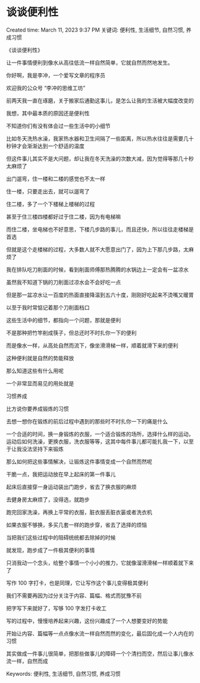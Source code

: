 # 谈谈便利性

Created time: March 11, 2023 9:37 PM
关键词: 便利性, 生活细节, 自然习惯, 养成习惯

《谈谈便利性》

让一件事情便利到像水从高往低流一样自然简单，它就自然而然地发生。

你好啊，我是李冲，一个爱写文章的程序员

欢迎我的公众号 “李冲的思维工坊”

前两天我一直在琢磨，关于搬家后通勤这事儿，是怎么让我的生活被大幅度改变的

我想，其中最本质的原因还是便利性

不知道你们有没有体会过一些生活中的小细节

比如冬天洗热水澡，我家热水器和卫生间隔了一些距离，所以热水往往是需要几十秒钟才会渐渐达到一个舒适的温度

但这件事儿其实不是大问题，却让我在冬天洗澡的次数大减，因为觉得等那几十秒太麻烦了

出门遛弯，住一楼和二楼的感觉也不太一样

住一楼，只要走出去，就可以遛弯了

住二楼，多了一个下楼梯上楼梯的过程

甚至于住三楼四楼都好过于住二楼，因为有电梯嘛

而住二楼，坐电梯也不好意思，下楼几步路的事儿，而且还快，所以往往走楼梯是首选

但就是这个走楼梯的过程，大多数人就不大愿意出门了，因为上下那几步路，太麻烦了

我在排队吃刀削面的时候，看到削面师傅那热腾腾的水锅边上一定会有一盆凉水

虽然我不知道下锅的刀削面过凉水会不会好吃一点

但是那一盆凉水让一百度的热面直接降温到五六十度，刚刚好吃起来不烫嘴又暖胃

以至于我时常惦记着那个刀削面档口

这些生活中的细节，都指向一个问题，那就是便利

不是那种把竹竿削成筷子，但总还时不时扎你一下的便利

而是像水一样，从高处自然而流下，像坐滑滑梯一样，顺着就滑下来的便利

这种便利就是自然的势能释放

那么知道这些有什么用呢

一个非常显而易见的用处就是

习惯养成

比方说你要养成锻炼的习惯

去想一想你在锻炼的前后过程中遇到的那些时不时扎你一下的痛是什么

一个合适的时间，换一身锻炼的衣服，一个适合锻炼的场所，选择什么样的运动，运动后如何洗澡，更换衣服，洗衣服等等，这其中每件事儿都可能扎我一下，以至于让我没法坚持下来锻炼

那么如何把这些事情解决，让锻炼这件事情变成一个自然而然呢

干脆一点，我把运动放在早上起床的第一件事儿

起床后直接穿一身运动装出门跑步，省去了换衣服的麻烦

去健身房太麻烦了，没得选，就跑步

跑完回家洗澡，再换上平常的衣服，脏衣服丢脏衣篓或者洗衣机

如果衣服不够换，多买几套一样的跑步穿，省去了选择的烦恼

当把我们这些过程中的阻碍统统都去除掉的时候

就发现，跑步成了一件极其便利的事情

只消我动一个念头，给整个事情一个小小的推力，它就像溜滑滑梯一样顺着就下来了

写作 100 字打卡，也是同理，它让写作这个事儿变得极其便利

我们不需要再因为过分关注于内容、篇幅、格式而犹豫不前

把字写下来就好了，写够 100 字发打卡收工

写的过程中，慢慢培养起来兴趣，这份兴趣成了一个人想要变好的势能

开始让内容、篇幅等一点点像水流一样自然而然的变化，最后固化成一个人内在的习惯

其实做成一件事儿很简单，把那些做事儿的障碍一个个清扫而空，然后让事儿像水流一样，自然而成

Keywords: 便利性, 生活细节, 自然习惯, 养成习惯